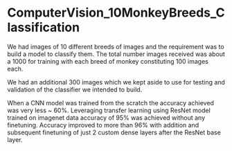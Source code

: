 # ComputerVision_10MonkeyBreeds_Classification

We had images of 10 different breeds of images and the requirement was to build a model to classify them.
The total number images received was about a 1000 for training with each breed of monkey constituting 100 images each.

We had an additional 300 images which we kept aside to use for testing and validation of the classifier we intended to build.

When a CNN model was trained from the scratch the accuracy achieved was very less ~ 60%. Leveraging transfer learning using ResNet model trained on imagenet data accuracy
of 95% was achieved without any finetuning. Accuracy improved to more than 96% with addition and subsequent finetuning of just 2 custom dense layers after the ResNet base layer.
